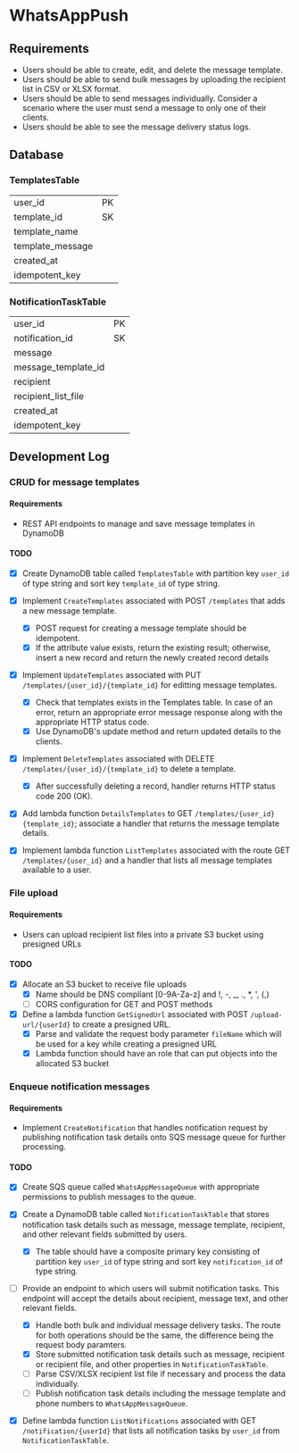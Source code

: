 # WhatsAppPush

## Requirements

- Users should be able to create, edit, and delete the message template.
- Users should be able to send bulk messages by uploading the recipient list in CSV or XLSX format.
- Users should be able to send messages individually. Consider a scenario where the user must send a message to only one of their clients.
- Users should be able to see the message delivery status logs.

## Database

### TemplatesTable

| | |
| --- | --- |
| user_id | PK |
| template_id | SK |
| template_name |  |
| template_message |  |
| created_at |  |
| idempotent_key |  |

### NotificationTaskTable

| | |
| -- | -- |
| user_id | PK |
| notification_id | SK |
| message | |
| message_template_id | |
| recipient | |
| recipient_list_file | |
| created_at | |
| idempotent_key |  |

## Development Log

### CRUD for message templates

#### Requirements

- REST API endpoints to manage and save message templates in DynamoDB

#### TODO

- [x] Create DynamoDB table called `TemplatesTable` with partition key `user_id` of type string and sort key `template_id` of type string.

- [x] Implement `CreateTemplates` associated with POST `/templates` that adds a new message template.
    - [x] POST request for creating a message template should be idempotent.
    - [x] If the attribute value exists, return the existing result; otherwise, insert a new record and return the newly created record details

- [x] Implement `UpdateTemplates` associated with PUT `/templates/{user_id}/{template_id}` for editting message templates.
    - [x] Check that templates exists in the Templates table. In case of an error, return an appropriate error message response along with the appropriate HTTP status code.
    - [x] Use DynamoDB's update method and return updated details to the clients.

- [x] Implement `DeleteTemplates` associated with DELETE `/templates/{user_id}/{template_id}` to delete a template.
    - [x] After successfully deleting a record, handler returns HTTP status code 200 (OK).

- [x] Add lambda function `DetailsTemplates` to GET `/templates/{user_id}{template_id}`; associate a handler that returns the message template details.

- [x] Implement lambda function `ListTemplates` associated with the route GET `/templates/{user_id}` and a handler that lists all message templates available to a user.

### File upload

#### Requirements

- Users can upload recipient list files into a private S3 bucket using presigned URLs

#### TODO

- [x] Allocate an S3 bucket to receive file uploads
    - [x] Name should be DNS compliant [0-9A-Za-z] and !, -, _, ., *, ', (,)
    - [ ] CORS configuration for GET and POST methods

- [x] Define a lambda function `GetSignedUrl` associated with POST `/upload-url/{userId}` to create a presigned URL.
    - [x] Parse and validate the request body parameter `fileName` which will be used for a key while creating a presigned URL
    - [x] Lambda function should have an role that can put objects into the allocated S3 bucket

### Enqueue notification messages

#### Requirements

- Implement `CreateNotification` that handles notification request by publishing notification task details onto SQS message queue for further processing.

#### TODO

- [x] Create SQS queue called `WhatsAppMessageQueue` with appropriate permissions to publish messages to the queue.

- [x] Create a DynamoDB table called `NotificationTaskTable` that stores notification task details such as message, message template, recipient, and other relevant fields submitted by users.
    - [x] The table should have a composite primary key consisting of partition key `user_id` of type string and sort key `notification_id` of type string.

- [ ] Provide an endpoint to which users will submit notification tasks. This endpoint will accept the details about recipient, message text, and other relevant fields.
    - [x] Handle both bulk and individual message delivery tasks. The route for both operations should be the same, the difference being the request body paramters.
    - [x] Store submitted notification task details such as message, recipient or recipient file, and other properties in `NotificationTaskTable`.
    - [ ] Parse CSV/XLSX recipient list file if necessary and process the data individually.
    - [ ] Publish notification task details including the message template and phone numbers to `WhatsAppMessageQueue`.

- [x] Define lambda function `ListNotifications` associated with GET `/notification/{userId}` that lists all notification tasks by `user_id` from `NotificationTaskTable`.
